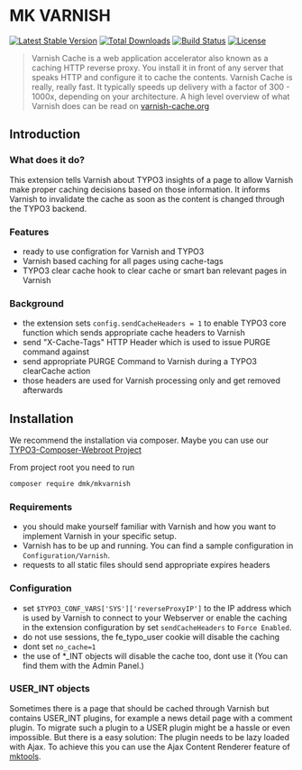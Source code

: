 # MK VARNISH

[![Latest Stable Version](https://img.shields.io/packagist/v/dmk/mkvarnish.svg?maxAge=3600&style=flat-square)](https://packagist.org/packages/dmk/mkvarnish)
[![Total Downloads](https://img.shields.io/packagist/dt/dmk/mkvarnish.svg?maxAge=3600&style=flat-square)](https://packagist.org/packages/dmk/mkvarnish)
[![Build Status](https://img.shields.io/travis/DMKEBUSINESSGMBH/mkvarnish.svg?maxAge=3600&style=flat-square)](https://travis-ci.org/DMKEBUSINESSGMBH/mkvarnish)
[![License](https://img.shields.io/packagist/l/dmk/mkvarnish.svg?maxAge=3600&style=flat-square)](https://packagist.org/packages/dmk/mkvarnish)


> Varnish Cache is a web application accelerator also known as a caching HTTP reverse proxy.
> You install it in front of any server that speaks HTTP and configure it to cache the contents.
> Varnish Cache is really, really fast.
> It typically speeds up delivery with a factor of 300 - 1000x, depending on your architecture.
> A high level overview of what Varnish does can be read on [varnish-cache.org](http://varnish-cache.org/)


## Introduction


### What does it do?

This extension tells Varnish about TYPO3 insights of a page to allow Varnish
make proper caching decisions based on those information.
It informs Varnish to invalidate the cache
as soon as the content is changed through the TYPO3 backend.


### Features

 *  ready to use configration for Varnish and TYPO3
 *  Varnish based caching for all pages using cache-tags
 *  TYPO3 clear cache hook to clear cache or smart ban relevant pages in Varnish


### Background

 *  the extension sets `config.sendCacheHeaders = 1`
    to enable TYPO3 core function which sends appropriate cache headers to Varnish
 *  send "X-Cache-Tags" HTTP Header which is used to issue PURGE command against
 *  send appropriate PURGE Command to Varnish during a TYPO3 clearCache action
 *  those headers are used for Varnish processing only and get removed afterwards


## Installation

We recommend the installation via composer.
Maybe you can use our [TYPO3-Composer-Webroot Project](https://github.com/DMKEBUSINESSGMBH/typo3-composer-webroot)

From project root you need to run
```bash
composer require dmk/mkvarnish
```


### Requirements

 *  you should make yourself familiar with Varnish and how you want to implement Varnish in your specific setup.
 *  Varnish has to be up and running. You can find a sample configuration in `Configuration/Varnish`.
 *  requests to all static files should send appropriate expires headers


### Configuration

 *  set `$TYPO3_CONF_VARS['SYS']['reverseProxyIP']` to the IP address
    which is used by Varnish to connect to your Webserver or enable the caching in the extension configuration by set `sendCacheHeaders` to `Force Enabled`.
 *  do not use sessions, the fe_typo_user cookie will disable the caching
 *  dont set `no_cache=1`
 *  the use of *_INT objects will disable the cache too, dont use it (You can find them with the Admin Panel.)

### USER_INT objects
Sometimes there is a page that should be cached through Varnish but contains USER_INT plugins, for example a news detail page with a comment plugin. To migrate such a plugin to a USER plugin might be a hassle or even impossible. But there is a easy solution: The plugin needs to be lazy loaded with Ajax. To achieve this you can use the Ajax Content Renderer feature of [mktools](https://github.com/DMKEBUSINESSGMBH/typo3-mktools/blob/master/Documentation/Utilities/AjaxContentRenderer/Index.md).
